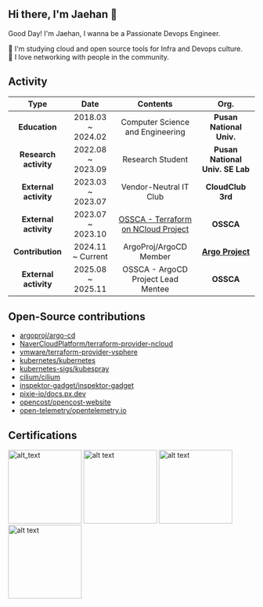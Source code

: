 ## Hi there, I'm Jaehan 👋

Good Day! I'm Jaehan, I wanna be a Passionate Devops Engineer.

🌱 I'm studying cloud and open source tools for Infra and Devops culture.  
👯 I love networking with people in the community.  

## Activity 
| **Type** | **Date** | **Contents** | **Org.** |
|:------:|:---------------:|:--------:|:--------:|
| **Education** | 2018.03 ~ 2024.02 | Computer Science and Engineering | **Pusan National Univ.** | 
| **Research activity** | 2022.08 ~ 2023.09 | Research Student | **Pusan National Univ. SE Lab** | 
| **External activity** | 2023.03 ~ 2023.07 | Vendor-Neutral IT Club | **CloudClub 3rd** | 
| **External activity** | 2023.07 ~ 2023.10 | [OSSCA - Terraform on NCloud Project](https://dawn-red-a29.notion.site/OSS-42ad4b75f5814483a24cf8e162fcc9de?pvs=4) | **OSSCA** |
| **Contribution** | 2024.11 ~ Current | ArgoProj/ArgoCD Member | **[Argo Project](https://github.com/argoproj)** | 
| **External activity** | 2025.08 ~ 2025.11 | OSSCA - ArgoCD Project Lead Mentee | **OSSCA** |

## Open-Source contributions

- [argoproj/argo-cd](https://github.com/argoproj/argo-cd/pulls?q=is%3Apr+author%3Ajaehanbyun)
- [NaverCloudPlatform/terraform-provider-ncloud](https://github.com/NaverCloudPlatform/terraform-provider-ncloud/pulls?q=is%3Apr+author%3Ajaehanbyun)
- [vmware/terraform-provider-vsphere](https://github.com/vmware/terraform-provider-vsphere/pulls?q=is%3Apr+author%3Ajaehanbyun)
- [kubernetes/kubernetes](https://github.com/kubernetes/kubernetes/pulls?q=is%3Apr+author%3Ajaehanbyun)
- [kubernetes-sigs/kubespray](https://github.com/kubernetes-sigs/kubespray/pulls?q=is%3Apr+author%3Ajaehanbyun)
- [cilium/cilium](https://github.com/cilium/cilium/pulls?q=is%3Apr+author%3Ajaehanbyun)
- [inspektor-gadget/inspektor-gadget](https://github.com/inspektor-gadget/inspektor-gadget/pulls?q=is%3Apr+author%3Ajaehanbyun)
- [pixie-io/docs.px.dev](https://github.com/pixie-io/docs.px.dev/pulls?q=is%3Apr+author%3Ajaehanbyun)
- [opencost/opencost-website](https://github.com/opencost/opencost-website/pulls?q=is%3Apr+author%3Ajaehanbyun)
- [open-telemetry/opentelemetry.io](https://github.com/open-telemetry/opentelemetry.io/pulls?q=is%3Apr+author%3Ajaehanbyun)


## Certifications

[<img alt="alt_text" width="150px" src="https://user-images.githubusercontent.com/30142314/173233128-57b9591a-e8d0-4132-8422-941f92276ee3.png" />](https://www.credly.com/badges/d4bde08b-7ca9-4feb-b397-8fc6046e319d/public_url) 
[<img alt="alt text" width="150px" src="https://user-images.githubusercontent.com/30142314/173233379-f13c5f4b-fab1-434e-b38c-1aab969e7803.png" />](https://www.credly.com/badges/ce1ee956-07c3-4edf-9c57-5df430a72fda/public_url)
[<img alt="alt text" width="150px" src="https://github.com/user-attachments/assets/a8c6b70e-561c-4aaa-8b37-c5e2952b69d5" />](https://www.credly.com/badges/02077c67-d080-4187-ad01-2d9e85fce59d/public_url)
[<img alt="alt text" width="150px" src="https://github.com/user-attachments/assets/572d13e9-d952-482e-af2e-78dfb7b64789" />](https://www.credly.com/badges/880ecad7-1af6-40a4-9f88-9ede4312ac9c/public_url)
